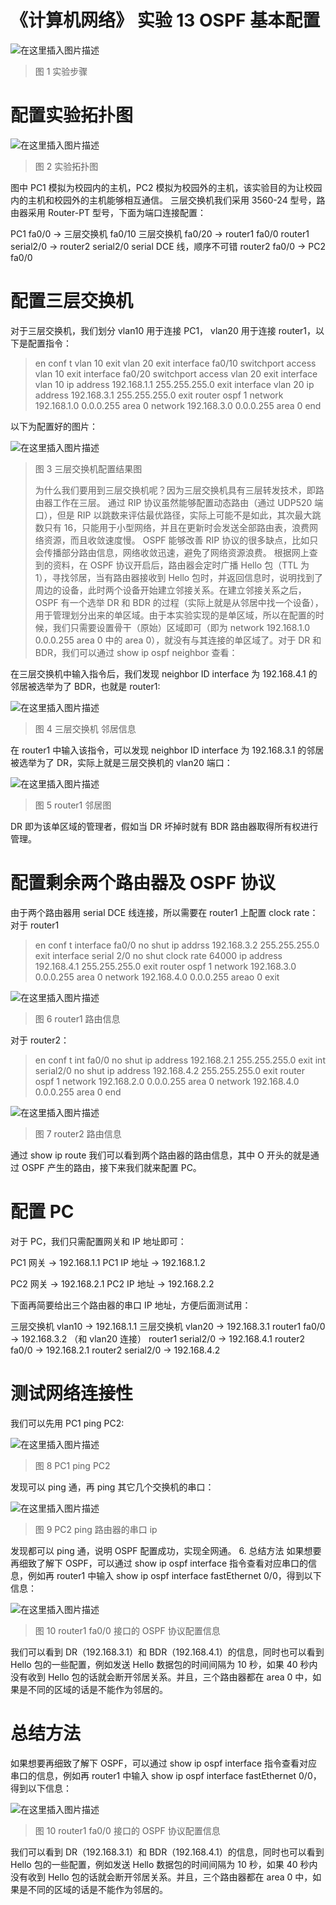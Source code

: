 # 《计算机网络》 实验 13 OSPF 基本配置

![在这里插入图片描述](https://img-blog.csdnimg.cn/9ef21d9107524532ab5be7f9bc1e389f.png?x-oss-process=image/watermark,type_d3F5LXplbmhlaQ,shadow_50,text_Q1NETiBA5aSp5LiLNTkxMg==,size_20,color_FFFFFF,t_70,g_se,x_16)

> 图 1 实验步骤

# 配置实验拓扑图

![在这里插入图片描述](https://img-blog.csdnimg.cn/641ff16dce564a86a71f84d692780208.png?x-oss-process=image/watermark,type_d3F5LXplbmhlaQ,shadow_50,text_Q1NETiBA5aSp5LiLNTkxMg==,size_20,color_FFFFFF,t_70,g_se,x_16)

> 图 2 实验拓扑图

图中 PC1 模拟为校园内的主机，PC2 模拟为校园外的主机，该实验目的为让校园内的主机和校园外的主机能够相互通信。
三层交换机我们采用 3560-24 型号，路由器采用 Router-PT 型号，下面为端口连接配置：

PC1 fa0/0 -> 三层交换机 fa0/10
三层交换机 fa0/20 -> router1 fa0/0
router1 serial2/0 -> router2 serial2/0 serial DCE 线，顺序不可错
router2 fa0/0 -> PC2 fa0/0

# 配置三层交换机

对于三层交换机，我们划分 vlan10 用于连接 PC1， vlan20 用于连接 router1，以下是配置指令：

> en
> conf t
> vlan 10
> exit
> vlan 20
> exit
> interface fa0/10
> switchport access vlan 10
> exit
> interface fa0/20
> switchport access vlan 20
> exit
> interface vlan 10
> ip address 192.168.1.1 255.255.255.0
> exit
> interface vlan 20
> ip address 192.168.3.1 255.255.255.0
> exit
> router ospf 1
> network 192.168.1.0 0.0.0.255 area 0
> network 192.168.3.0 0.0.0.255 area 0
> end

以下为配置好的图片：

![在这里插入图片描述](https://img-blog.csdnimg.cn/b9c3e4ca2c544c0a97117affae4264a9.png?x-oss-process=image/watermark,type_d3F5LXplbmhlaQ,shadow_50,text_Q1NETiBA5aSp5LiLNTkxMg==,size_20,color_FFFFFF,t_70,g_se,x_16)

> 图 3 三层交换机配置结果图
>
> 为什么我们要用到三层交换机呢？因为三层交换机具有三层转发技术，即路由器工作在三层。
> 通过 RIP 协议虽然能够配置动态路由（通过 UDP520 端口），但是 RIP 以跳数来评估最优路径，实际上可能不是如此，其次最大跳数只有 16，只能用于小型网络，并且在更新时会发送全部路由表，浪费网络资源，而且收敛速度慢。
> OSPF 能够改善 RIP 协议的很多缺点，比如只会传播部分路由信息，网络收敛迅速，避免了网络资源浪费。
> 根据网上查到的资料，在 OSPF 协议开启后，路由器会定时广播 Hello 包（TTL 为 1），寻找邻居，当有路由器接收到 Hello 包时，并返回信息时，说明找到了周边的设备，此时两个设备开始建立邻接关系。在建立邻接关系之后，OSPF 有一个选举 DR 和 BDR 的过程（实际上就是从邻居中找一个设备），用于管理划分出来的单区域。由于本实验实现的是单区域，所以在配置的时候，我们只需要设置骨干（原始）区域即可（即为 network 192.168.1.0 0.0.0.255 area 0 中的 area 0），就没有与其连接的单区域了。对于 DR 和 BDR，我们可以通过 show ip ospf neighbor 查看：

在三层交换机中输入指令后，我们发现 neighbor ID interface 为 192.168.4.1 的邻居被选举为了 BDR，也就是 router1:

![在这里插入图片描述](https://img-blog.csdnimg.cn/2e7239ca9d494a8a81afe5abf13d3eac.png?x-oss-process=image/watermark,type_d3F5LXplbmhlaQ,shadow_50,text_Q1NETiBA5aSp5LiLNTkxMg==,size_20,color_FFFFFF,t_70,g_se,x_16)

> 图 4 三层交换机 邻居信息

在 router1 中输入该指令，可以发现 neighbor ID interface 为 192.168.3.1 的邻居被选举为了 DR，实际上就是三层交换机的 vlan20 端口：

![在这里插入图片描述](https://img-blog.csdnimg.cn/492e17940dfe4586a094d9fc276a1e58.png?x-oss-process=image/watermark,type_d3F5LXplbmhlaQ,shadow_50,text_Q1NETiBA5aSp5LiLNTkxMg==,size_20,color_FFFFFF,t_70,g_se,x_16)

> 图 5 router1 邻居图

DR 即为该单区域的管理者，假如当 DR 坏掉时就有 BDR 路由器取得所有权进行管理。

# 配置剩余两个路由器及 OSPF 协议

由于两个路由器用 serial DCE 线连接，所以需要在 router1 上配置 clock rate：
对于 router1

> en
> conf t
> interface fa0/0
> no shut
> ip addrss 192.168.3.2 255.255.255.0
> exit
> interface serial 2/0
> no shut
> clock rate 64000
> ip address 192.168.4.1 255.255.255.0
> exit
> router ospf 1
> network 192.168.3.0 0.0.0.255 area 0
> network 192.168.4.0 0.0.0.255 areao 0
> exit

![在这里插入图片描述](https://img-blog.csdnimg.cn/53e7643bab1249e7817afc693ab08651.png?x-oss-process=image/watermark,type_d3F5LXplbmhlaQ,shadow_50,text_Q1NETiBA5aSp5LiLNTkxMg==,size_20,color_FFFFFF,t_70,g_se,x_16)

> 图 6 router1 路由信息

对于 router2：

> en
> conf t
> int fa0/0
> no shut
> ip address 192.168.2.1 255.255.255.0
> exit
> int serial2/0
> no shut
> ip address 192.168.4.2 255.255.255.0
> exit
> router ospf 1
> network 192.168.2.0 0.0.0.255 area 0
> network 192.168.4.0 0.0.0.255 area 0
> end

![在这里插入图片描述](https://img-blog.csdnimg.cn/71f6e70b0567422bb44fa574be8d16c1.png?x-oss-process=image/watermark,type_d3F5LXplbmhlaQ,shadow_50,text_Q1NETiBA5aSp5LiLNTkxMg==,size_20,color_FFFFFF,t_70,g_se,x_16)

> 图 7 router2 路由信息

通过 show ip route 我们可以看到两个路由器的路由信息，其中 O 开头的就是通过 OSPF 产生的路由，接下来我们就来配置 PC。

# 配置 PC

对于 PC，我们只需配置网关和 IP 地址即可：

PC1 网关 -> 192.168.1.1
PC1 IP 地址 -> 192.168.1.2

PC2 网关 -> 192.168.2.1
PC2 IP 地址 -> 192.168.2.2

下面再简要给出三个路由器的串口 IP 地址，方便后面测试用：

三层交换机 vlan10 -> 192.168.1.1
三层交换机 vlan20 -> 192.168.3.1
router1 fa0/0 -> 192.168.3.2 （和 vlan20 连接）
router1 serial2/0 -> 192.168.4.1
router2 fa0/0 -> 192.168.2.1
router2 serial2/0 -> 192.168.4.2

# 测试网络连接性

我们可以先用 PC1 ping PC2:

![在这里插入图片描述](https://img-blog.csdnimg.cn/0c16d3e6f399413695c77bb68e653281.png?x-oss-process=image/watermark,type_d3F5LXplbmhlaQ,shadow_50,text_Q1NETiBA5aSp5LiLNTkxMg==,size_20,color_FFFFFF,t_70,g_se,x_16)

> 图 8 PC1 ping PC2

发现可以 ping 通，再 ping 其它几个交换机的串口：

![在这里插入图片描述](https://img-blog.csdnimg.cn/fbf7f6c39ae4411f832fe633caa09d9f.png?x-oss-process=image/watermark,type_d3F5LXplbmhlaQ,shadow_50,text_Q1NETiBA5aSp5LiLNTkxMg==,size_20,color_FFFFFF,t_70,g_se,x_16)

> 图 9 PC2 ping 路由器的串口 ip

发现都可以 ping 通，说明 OSPF 配置成功，实现全网通。 6. 总结方法
如果想要再细致了解下 OSPF，可以通过 show ip ospf interface 指令查看对应串口的信息，例如再 router1 中输入 show ip ospf interface fastEthernet 0/0，得到以下信息：

![在这里插入图片描述](https://img-blog.csdnimg.cn/0f34df0523e04c8790c131370c69caaf.png?x-oss-process=image/watermark,type_d3F5LXplbmhlaQ,shadow_50,text_Q1NETiBA5aSp5LiLNTkxMg==,size_20,color_FFFFFF,t_70,g_se,x_16)

> 图 10 router1 fa0/0 接口的 OSPF 协议配置信息

我们可以看到 DR（192.168.3.1）和 BDR（192.168.4.1）的信息，同时也可以看到 Hello 包的一些配置，例如发送 Hello 数据包的时间间隔为 10 秒，如果 40 秒内没有收到 Hello 包的话就会断开邻居关系。并且，三个路由器都在 area 0 中，如果是不同的区域的话是不能作为邻居的。

# 总结方法

如果想要再细致了解下 OSPF，可以通过 show ip ospf interface 指令查看对应串口的信息，例如再 router1 中输入 show ip ospf interface fastEthernet 0/0，得到以下信息：

![在这里插入图片描述](https://img-blog.csdnimg.cn/0f34df0523e04c8790c131370c69caaf.png?x-oss-process=image/watermark,type_d3F5LXplbmhlaQ,shadow_50,text_Q1NETiBA5aSp5LiLNTkxMg==,size_20,color_FFFFFF,t_70,g_se,x_16)

> 图 10 router1 fa0/0 接口的 OSPF 协议配置信息

我们可以看到 DR（192.168.3.1）和 BDR（192.168.4.1）的信息，同时也可以看到 Hello 包的一些配置，例如发送 Hello 数据包的时间间隔为 10 秒，如果 40 秒内没有收到 Hello 包的话就会断开邻居关系。并且，三个路由器都在 area 0 中，如果是不同的区域的话是不能作为邻居的。
